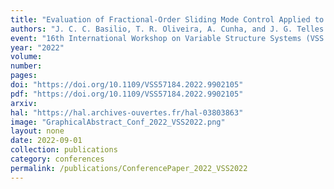 ```yaml
---
title: "Evaluation of Fractional-Order Sliding Mode Control Applied to an Energy Harvesting System"
authors: "J. C. C. Basilio, T. R. Oliveira, A. Cunha, and J. G. Telles Ribeiro"
event: "16th International Workshop on Variable Structure Systems (VSS 2022)"
year: "2022"
volume: 
number: 
pages: 
doi: "https://doi.org/10.1109/VSS57184.2022.9902105"
pdf: "https://doi.org/10.1109/VSS57184.2022.9902105"
arxiv: 
hal: "https://hal.archives-ouvertes.fr/hal-03803863"
image: "GraphicalAbstract_Conf_2022_VSS2022.png"
layout: none
date: 2022-09-01
collection: publications
category: conferences
permalink: /publications/ConferencePaper_2022_VSS2022
---
```

